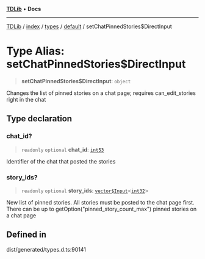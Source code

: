 [**TDLib**](../../../../../../README.md) • **Docs**

***

[TDLib](../../../../../../modules.md) / [index](../../../../../README.md) / [types](../../../README.md) / [default](../README.md) / setChatPinnedStories$DirectInput

# Type Alias: setChatPinnedStories$DirectInput

> **setChatPinnedStories$DirectInput**: `object`

Changes the list of pinned stories on a chat page; requires can_edit_stories right in the chat

## Type declaration

### chat\_id?

> `readonly` `optional` **chat\_id**: [`int53`](int53.md)

Identifier of the chat that posted the stories

### story\_ids?

> `readonly` `optional` **story\_ids**: [`vector$Input`](vector$Input.md)\<[`int32`](int32.md)\>

New list of pinned stories. All stories must be posted to the chat page first. There can be up to getOption("pinned_story_count_max") pinned stories on a chat page

## Defined in

dist/generated/types.d.ts:90141
